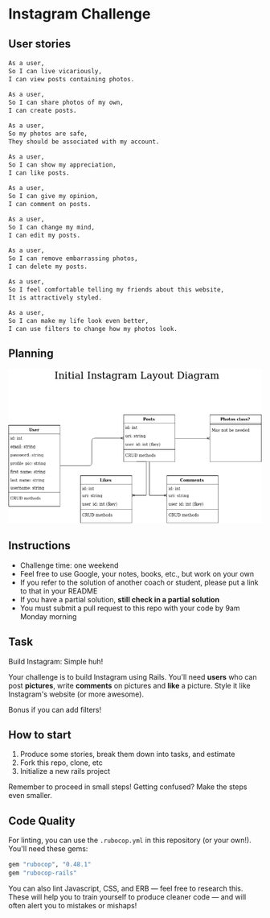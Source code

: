Instagram Challenge
===================

## User stories

```
As a user,
So I can live vicariously,
I can view posts containing photos.
```

```
As a user,
So I can share photos of my own,
I can create posts.
```

```
As a user,
So my photos are safe,
They should be associated with my account.
```

```
As a user,
So I can show my appreciation,
I can like posts.
```

```
As a user,
So I can give my opinion,
I can comment on posts.
```

```
As a user,
So I can change my mind,
I can edit my posts.
```

```
As a user,
So I can remove embarrassing photos,
I can delete my posts.
```

```
As a user, 
So I feel comfortable telling my friends about this website,
It is attractively styled.
```

```
As a user,
So I can make my life look even better,
I can use filters to change how my photos look.
```

## Planning

![layout diagram](docs/layout_diagram.png)

## Instructions

* Challenge time: one weekend
* Feel free to use Google, your notes, books, etc., but work on your own
* If you refer to the solution of another coach or student, please put a link to that in your README
* If you have a partial solution, **still check in a partial solution**
* You must submit a pull request to this repo with your code by 9am Monday morning

## Task

Build Instagram: Simple huh!

Your challenge is to build Instagram using Rails. You'll need **users** who can post **pictures**, write **comments** on pictures and **like** a picture. Style it like Instagram's website (or more awesome).

Bonus if you can add filters!

## How to start

1. Produce some stories, break them down into tasks, and estimate
2. Fork this repo, clone, etc
3. Initialize a new rails project

Remember to proceed in small steps! Getting confused? Make the steps even smaller.

## Code Quality

For linting, you can use the `.rubocop.yml` in this repository (or your own!).
You'll need these gems:

```ruby
gem "rubocop", "0.48.1"
gem "rubocop-rails"
```

You can also lint Javascript, CSS, and ERB — feel free to research this. These
will help you to train yourself to produce cleaner code — and will often alert
you to mistakes or mishaps!

